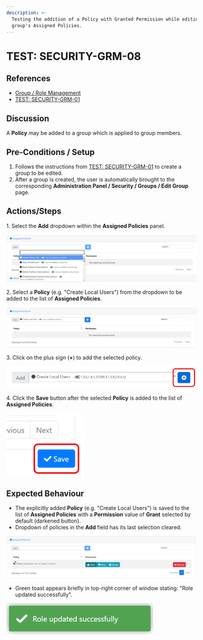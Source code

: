 ```yaml
---
description: >-
  Testing the addition of a Policy with Granted Permission while editing a
  group's Assigned Policies.
---
```


# TEST: SECURITY-GRM-08

## References

* [Group / Role Management](broken-reference)
* [TEST: SECURITY-GRM-01](test-security-grm-01-1.md)

## Discussion

A **Policy** may be added to a group which is applied to group members.

## Pre-Conditions / Setup

1. Follows the instructions from [TEST: SECURITY-GRM-01](test-security-grm-01-1.md) to create a group to be edited.
2. After a group is created, the user is automatically brought to the corresponding **Administration Panel / Security / Groups / Edit Group** page.

## Actions/Steps

&#x20;1\. Select the **Add** dropdown within the **Assigned Policies** panel.

![](<../../../../../../.gitbook/assets/image (343).png>)

2\. Select a **Policy** (e.g. "Create Local Users") from the dropdown to be added to the list of **Assigned Policies**.

![](<../../../../../../.gitbook/assets/image (350).png>)

3\. Click on the plus sign (**+**) to add the selected policy.

![](<../../../../../../.gitbook/assets/image (383).png>)

4\. Click the **Save** button after the selected **Policy** is added to the list of **Assigned Policies**.

![](<../../../../../../.gitbook/assets/image (372).png>)

## Expected Behaviour

* The explicitly added **Policy** (e.g. "Create Local Users") is saved to the list of **Assigned Policies** with a **Permission** value of **Grant** selected by default (darkened button).
* Dropdown of policies in the **Add** field has its last selection cleared.

![](<../../../../../../.gitbook/assets/image (347).png>)

* Green toast appears briefly in top-right corner of window stating: "Role updated successfully".

![](<../../../../../../.gitbook/assets/image (378).png>)
